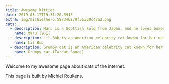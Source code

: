 ```yaml
---
title: Awesome kitties
date: 2019-03-17T19:31:20.591Z
extra: img/michielhero.587346279f31328c42a2.png
cats:
  - description: Maru is a Scottish Fold from Japan, and he loves boxes.
    name: Maru (まる)
  - description: Lil Bub is an American celebrity cat known for her unique appearance.
    name: Lil Bub
  - description: Grumpy cat is an American celebrity cat known for her grumpy appearance.
    name: Grumpy cat (Tardar Sauce)
---
```

Welcome to my awesome page about cats of the internet.

This page is built by Michiel Roukens.
